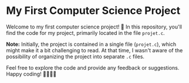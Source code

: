 # My First Computer Science Project

Welcome to my first computer science project! 🚀 In this repository, you'll find the code for my project, primarily located in the file `projet.c`.

**Note:** Initially, the project is contained in a single file (`projet.c`), which might make it a bit challenging to read. At that time, I wasn't aware of the possibility of organizing the project into separate `.c` files.

Feel free to explore the code and provide any feedback or suggestions. Happy coding! 👩‍💻👨‍💻
